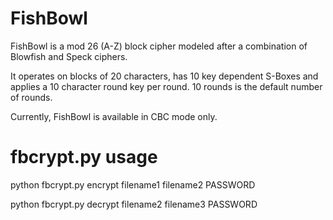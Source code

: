 # FishBowl
FishBowl is a mod 26 (A-Z) block cipher modeled after a combination of Blowfish and Speck ciphers.

It operates on blocks of 20 characters, has 10 key dependent S-Boxes and applies a 10 character round key per round.  10 rounds is the default number of rounds.

Currently, FishBowl is available in CBC mode only.

# fbcrypt.py usage

python fbcrypt.py encrypt filename1 filename2 PASSWORD

python fbcrypt.py decrypt filename2 filename3 PASSWORD
